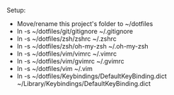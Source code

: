 Setup:

- Move/rename this project's folder to ~/dotfiles
- ln -s ~/dotfiles/git/gitignore ~/.gitignore
- ln -s ~/dotfiles/zsh/zshrc ~/.zshrc
- ln -s ~/dotfiles/zsh/oh-my-zsh ~/.oh-my-zsh
- ln -s ~/dotfiles/vim/vimrc ~/.vimrc
- ln -s ~/dotfiles/vim/gvimrc ~/.gvimrc
- ln -s ~/dotfiles/vim ~/.vim
- ln -s ~/dotfiles/Keybindings/DefaultKeyBinding.dict ~/Library/Keybindings/DefaultKeyBinding.dict
